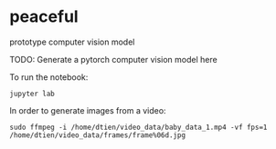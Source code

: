 # peaceful
prototype computer vision model

TODO: Generate a pytorch computer vision model here

To run the notebook:

`jupyter lab`

In order to generate images from a video:

`sudo ffmpeg -i /home/dtien/video_data/baby_data_1.mp4 -vf fps=1 /home/dtien/video_data/frames/frame%06d.jpg`
